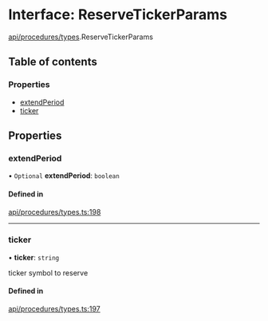 # Interface: ReserveTickerParams

[api/procedures/types](../wiki/api.procedures.types).ReserveTickerParams

## Table of contents

### Properties

- [extendPeriod](../wiki/api.procedures.types.ReserveTickerParams#extendperiod)
- [ticker](../wiki/api.procedures.types.ReserveTickerParams#ticker)

## Properties

### extendPeriod

• `Optional` **extendPeriod**: `boolean`

#### Defined in

[api/procedures/types.ts:198](https://github.com/PolymathNetwork/polymesh-sdk/blob/299ce247/src/api/procedures/types.ts#L198)

___

### ticker

• **ticker**: `string`

ticker symbol to reserve

#### Defined in

[api/procedures/types.ts:197](https://github.com/PolymathNetwork/polymesh-sdk/blob/299ce247/src/api/procedures/types.ts#L197)
